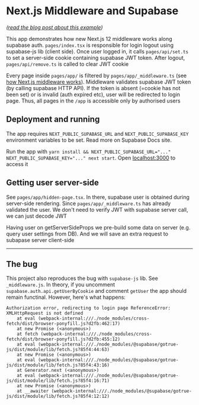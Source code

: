 # Next.js Middleware and Supabase

_([read the blog post about this example](https://jitsu.com/blog/supabase-nextjs-middleware))_

This app demonstrates how new Next.js 12 middleware works along supabase auth. `pages/index.tsx` 
is responsible for login logout using supabase-js lib (client side). Once user
logged in, it calls `pages/api/set.ts` to set a server-side cookie containing supabase JWT token.
After logout, `pages/api/remove.ts` is called to clear JWT cookie

Every page inside `pages/app/` is filtered by `pages/app/_middleware.ts` 
(see [how Next.js middleware works](https://nextjs.org/docs/middleware)). Middleware validates supabase JWT token (by calling supabase
HTTP API). If the token is absent (=cookie has not been set) or is invalid (auth expired etc), 
user will be redirected to login page. Thus, all pages in the `/app` is accessible
only by authorised users

## Deployment and running

The app requires `NEXT_PUBLIC_SUPABASE_URL` and `NEXT_PUBLIC_SUPABASE_KEY` environment variables to be set. Read more on Supabase Docs
site.

Run the app with `yarn install && NEXT_PUBLIC_SUPABASE_URL="..." NEXT_PUBLIC_SUPABASE_KEY="..." next start`. 
Open [localhost:3000](https://localhost:3000) to
access it


## Getting user server-side

See `pages/app/hidden-page.tsx`. In there, supabase user is obtained during
server-side rendering. Since `pages/app/_middleware.ts` has already validated the user.
We don't need to verify JWT with supabase server call, we can just decode JWT

Having user on getServerSideProps we pre-build some data on server (e.g. query user settings
from DB). And we will save an extra request to subapase server client-side

<hr />


## The bug

This project also reproduces the bug with `supabase-js` lib. See `_middleware.js`. In theory,
if you uncomment `supabase.auth.api.getUserByCookie` and comment `getUser` the app should remain
functinal. However, here's what happens:

```
Authorization error, redirecting to login page ReferenceError: XMLHttpRequest is not defined
    at eval (webpack-internal:///./node_modules/cross-fetch/dist/browser-ponyfill.js?d2fb:462:17)
    at new Promise (<anonymous>)
    at fetch (webpack-internal:///./node_modules/cross-fetch/dist/browser-ponyfill.js?d2fb:455:12)
    at eval (webpack-internal:///./node_modules/@supabase/gotrue-js/dist/module/lib/fetch.js?85f4:44:63)
    at new Promise (<anonymous>)
    at eval (webpack-internal:///./node_modules/@supabase/gotrue-js/dist/module/lib/fetch.js?85f4:43:16)
    at Generator.next (<anonymous>)
    at eval (webpack-internal:///./node_modules/@supabase/gotrue-js/dist/module/lib/fetch.js?85f4:16:71)
    at new Promise (<anonymous>)
    at __awaiter (webpack-internal:///./node_modules/@supabase/gotrue-js/dist/module/lib/fetch.js?85f4:12:12)
```
